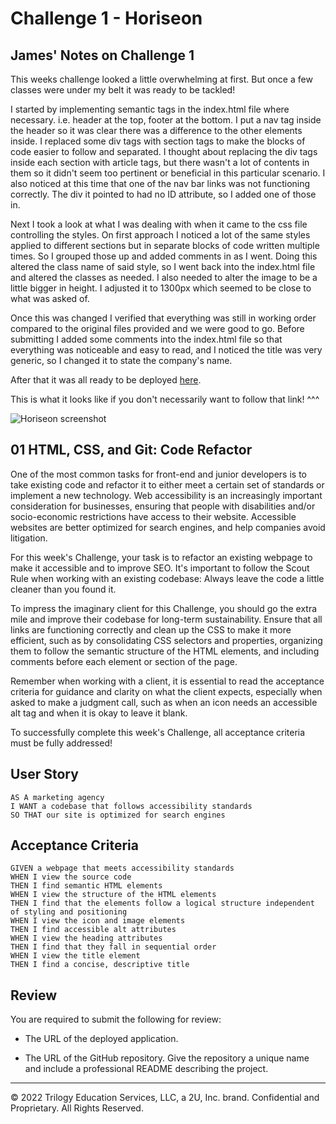 # Challenge 1 - Horiseon


## James' Notes on Challenge 1
This weeks challenge looked a little overwhelming at first. But once a few classes were under my belt it was ready to be tackled!

I started by implementing semantic tags in the index.html file where necessary. i.e. header at the top, footer at the bottom. I put a nav tag inside the header so it was clear there was a difference to the other elements inside. 
I replaced some div tags with section tags to make the blocks of code easier to follow and separated. 
I thought about replacing the div tags inside each section with article tags, but there wasn't a lot of contents in them so it didn't seem too pertinent or beneficial in this particular scenario.
I also noticed at this time that one of the nav bar links was not functioning correctly. The div it pointed to had no ID attribute, so I added one of those in.

Next I took a look at what I was dealing with when it came to the css file controlling the styles. 
On first approach I noticed a lot of the same styles applied to different sections but in separate blocks of code written multiple times. So I grouped those up and added comments in as I went. Doing this altered the class name of said style, so I went back into the index.html file and altered the classes as needed.
I also needed to alter the image to be a little bigger in height. I adjusted it to 1300px which seemed to be close to what was asked of. 

Once this was changed I verified that everything was still in working order compared to the original files provided and we were good to go. Before submitting I added some comments into the index.html file so that everything was noticeable and easy to read, and I noticed the title was very generic, so I changed it to state the company's name.

After that it was all ready to be deployed [here](). 

This is what it looks like if you don't necessarily want to follow that link! ^^^

![Horiseon screenshot]()




## 01 HTML, CSS, and Git: Code Refactor

One of the most common tasks for front-end and junior developers is to take existing code and refactor it to either meet a certain set of standards or implement a new technology. Web accessibility is an increasingly important consideration for businesses, ensuring that people with disabilities and/or socio-economic restrictions have access to their website. Accessible websites are better optimized for search engines, and help companies avoid litigation.

For this week's Challenge, your task is to refactor an existing webpage to make it accessible and to improve SEO. It's important to follow the Scout Rule when working with an existing codebase: Always leave the code a little cleaner than you found it. 

To impress the imaginary client for this Challenge, you should go the extra mile and improve their codebase for long-term sustainability. Ensure that all links are functioning correctly and clean up the CSS to make it more efficient, such as by consolidating CSS selectors and properties, organizing them to follow the semantic structure of the HTML elements, and including comments before each element or section of the page.

Remember when working with a client, it is essential to read the acceptance criteria for guidance and clarity on what the client expects, especially when asked to make a judgment call, such as when an icon needs an accessible alt tag and when it is okay to leave it blank. 

To successfully complete this week's Challenge, all acceptance criteria must be fully addressed!

## User Story

```
AS A marketing agency
I WANT a codebase that follows accessibility standards
SO THAT our site is optimized for search engines
```

## Acceptance Criteria

```
GIVEN a webpage that meets accessibility standards
WHEN I view the source code
THEN I find semantic HTML elements
WHEN I view the structure of the HTML elements
THEN I find that the elements follow a logical structure independent of styling and positioning
WHEN I view the icon and image elements
THEN I find accessible alt attributes
WHEN I view the heading attributes
THEN I find that they fall in sequential order
WHEN I view the title element
THEN I find a concise, descriptive title
```

## Review

You are required to submit the following for review:

* The URL of the deployed application.

* The URL of the GitHub repository. Give the repository a unique name and include a professional README describing the project.

- - -
© 2022 Trilogy Education Services, LLC, a 2U, Inc. brand. Confidential and Proprietary. All Rights Reserved.

